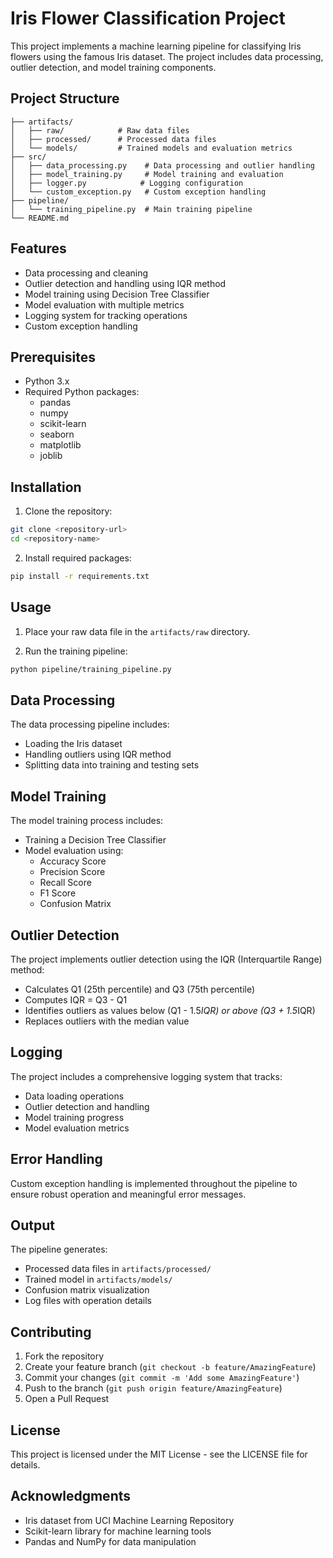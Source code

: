 # Iris Flower Classification Project

This project implements a machine learning pipeline for classifying Iris flowers using the famous Iris dataset. The project includes data processing, outlier detection, and model training components.

## Project Structure

```
├── artifacts/
│   ├── raw/            # Raw data files
│   ├── processed/      # Processed data files
│   └── models/         # Trained models and evaluation metrics
├── src/
│   ├── data_processing.py    # Data processing and outlier handling
│   ├── model_training.py     # Model training and evaluation
│   ├── logger.py            # Logging configuration
│   └── custom_exception.py   # Custom exception handling
├── pipeline/
│   └── training_pipeline.py  # Main training pipeline
└── README.md
```

## Features

- Data processing and cleaning
- Outlier detection and handling using IQR method
- Model training using Decision Tree Classifier
- Model evaluation with multiple metrics
- Logging system for tracking operations
- Custom exception handling

## Prerequisites

- Python 3.x
- Required Python packages:
  - pandas
  - numpy
  - scikit-learn
  - seaborn
  - matplotlib
  - joblib

## Installation

1. Clone the repository:
```bash
git clone <repository-url>
cd <repository-name>
```

2. Install required packages:
```bash
pip install -r requirements.txt
```

## Usage

1. Place your raw data file in the `artifacts/raw` directory.

2. Run the training pipeline:
```bash
python pipeline/training_pipeline.py
```

## Data Processing

The data processing pipeline includes:
- Loading the Iris dataset
- Handling outliers using IQR method
- Splitting data into training and testing sets

## Model Training

The model training process includes:
- Training a Decision Tree Classifier
- Model evaluation using:
  - Accuracy Score
  - Precision Score
  - Recall Score
  - F1 Score
  - Confusion Matrix

## Outlier Detection

The project implements outlier detection using the IQR (Interquartile Range) method:
- Calculates Q1 (25th percentile) and Q3 (75th percentile)
- Computes IQR = Q3 - Q1
- Identifies outliers as values below (Q1 - 1.5*IQR) or above (Q3 + 1.5*IQR)
- Replaces outliers with the median value

## Logging

The project includes a comprehensive logging system that tracks:
- Data loading operations
- Outlier detection and handling
- Model training progress
- Model evaluation metrics

## Error Handling

Custom exception handling is implemented throughout the pipeline to ensure robust operation and meaningful error messages.

## Output

The pipeline generates:
- Processed data files in `artifacts/processed/`
- Trained model in `artifacts/models/`
- Confusion matrix visualization
- Log files with operation details

## Contributing

1. Fork the repository
2. Create your feature branch (`git checkout -b feature/AmazingFeature`)
3. Commit your changes (`git commit -m 'Add some AmazingFeature'`)
4. Push to the branch (`git push origin feature/AmazingFeature`)
5. Open a Pull Request

## License

This project is licensed under the MIT License - see the LICENSE file for details.

## Acknowledgments

- Iris dataset from UCI Machine Learning Repository
- Scikit-learn library for machine learning tools
- Pandas and NumPy for data manipulation 